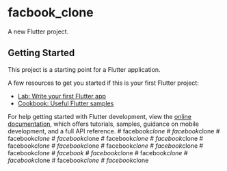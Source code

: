# facbook_clone

A new Flutter project.

## Getting Started

This project is a starting point for a Flutter application.

A few resources to get you started if this is your first Flutter project:

- [Lab: Write your first Flutter app](https://docs.flutter.dev/get-started/codelab)
- [Cookbook: Useful Flutter samples](https://docs.flutter.dev/cookbook)

For help getting started with Flutter development, view the
[online documentation](https://docs.flutter.dev/), which offers tutorials,
samples, guidance on mobile development, and a full API reference.
#   f a c e b o o k _ c l o n e  
 #   f a c e b o o k _ c l o n e  
 #   f a c e b o o k _ c l o n e  
 #   f a c e b o o k _ c l o n e  
 #   f a c e b o o k _ c l o n e  
 #   f a c e b o o k _ c l o n e  
 #   f a c e b o o k _ c l o n e  
 #   f a c e b o o k _ c l o n e  
 #   f a c e b o o k _ c l o n e  
 #   f a c e b o o k _ c l o n e  
 #   f a c e b o o k _ c l o n e  
 #   f a c e b o o k  
 #   f a c e b o o k _ c l o n e  
 #   f a c e b o o k _ c l o n e  
 #   f a c e b o o k _ c l o n e  
 #   f a c e b o o k _ c l o n e  
 #   f a c e b o o k _ c l o n e  
 